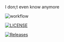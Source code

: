 I don;t even know anymore

![workflow](https://github.com/Tt-minus/sem/actions/workflows/main.yml/badge.svg)


[![LICENSE](https://img.shields.io/github/license/Tt-minus/devops.svg?style=flat-square)](https://github.com/Tt-minus/devops/blob/master/LICENSE)

[![Releases](https://img.shields.io/github/release/Tt-minus/devops/all.svg?style=flat-square)](https://github.com/Tt-minus/devops/releases)